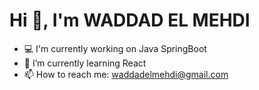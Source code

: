 # Hi 👋, I'm WADDAD EL MEHDI
- 💻 I'm currently working on Java SpringBoot
- 🌱 I’m currently learning React 
- 📫 How to reach me: waddadelmehdi@gmail.com
